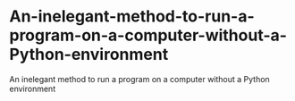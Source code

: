 # An-inelegant-method-to-run-a-program-on-a-computer-without-a-Python-environment
An inelegant method to run a program on a computer without a Python environment
